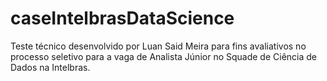 # caseIntelbrasDataScience
Teste técnico desenvolvido por Luan Said Meira para fins avaliativos no processo seletivo para a vaga de Analista Júnior no Squade de Ciência de Dados na Intelbras.


